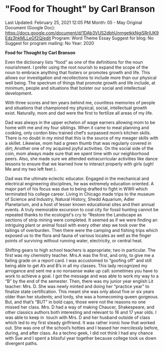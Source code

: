 # "Food for Thought" by Carl Branson

Last Updated: February 25, 2021 12:05 PM
Month: 05 - May
Original Document (Google Doc): https://docs.google.com/document/d/1DAb3VUS2dbhUnmgetkkNgjSRrIUK9Edz3hkMLLeGf2Q/edit
Program: Word Theme Essay
Suggest for blog: No
Suggest for program mailing: No
Year: 2020

**Food for Thought by Carl Branson**

Even the dictionary lists “food” as one of the definitions for the noun nourishment. I prefer using the root nourish to expand the scope of the noun to embrace anything that fosters or promotes growth and life. This allows our investigation and recollections to include more than our physical well being. The spectrum of things that promote growth and life include, at minimum, people and situations that bolster our social and intellectual development.

With three scores and ten years behind me, countless memories of people and situations that championed my physical, social, intellectual growth exist. Naturally, mom and dad were the first to fertilize all areas of my life.

Dad was always in the upper echelon of wage earners allowing mom to be home with me and my four siblings. When it came to meal planning and cooking, only cordon bleu trained chef’s surpassed mom’s kitchen skills. There is no doubt in my mind that this is the source of my meager skills with a skillet. Likewise, mom had a green thumb that was regularly covered in dirt; Another one of my acquired joyful activities. On the social side of the coin, mom always made sure that we spent time with our neighborhood peers. Also, she made sure we attended extracurricular activities like dance lessons to ensure that we learned how to interact properly with girls (ugh! Me and my two left feet ).

Dad was the ultimate eclectic educator. Engaged in the mechanical and electrical engineering disciplines, he was extremely education oriented. A major part of his focus was due to being drafted to fight in WWII which terminated his college career. Living in Chicago made trips to the museum of Science and Industry, Natural History, Shedd Aquarium, Adler Planetarium, and a host of lesser known educational sites and their annual events. A truly memorable excursion to coal city for fossil hunting cannot be repeated thanks to the ecologist's cry to “Restore the Landscape as sections of strip mining were completed. It seemed as if we were finding an intriguing plant or animal fossil with every other step we took over the tailings of overburden. Then there were the camping and fishing trips which exposed us to the flora and fauna of various locales as well as the finger points of surviving without running water, electricity, or central heat.

Shifting gears to high school teachers is appropriate; two in particular. The first was my chemistry teacher. Mrs.A was the first, and only, to give me a failing grade on a report card. I was accustomed to “goofing off” and still being able to get A’s and B’s in all my classes. This lady recognized my arrogance and sent me a no nonsense wake up call: sometimes you have to work to achieve a goal. I got the message and was able to work my way to a “B” by the end of the semester. Then, there was my junior year english Lit teacher: Mrs. D. She was newly minted and doing her “practice year” to finalize state certification. This meant she was only about five or six years older than her students; and lordy, she was a homecoming queen gorgeous. But, and that’s “BUT” in bold caps, those were not the reasons no one missed her class. Mrs. D had a way of making Chaucer, Shakespeare, and other classics authors both interesting and relevant to 16 and 17 year olds. I was able to keep in  touch with Mrs. D and her husband outside of class which led to my first steady girlfriend. It was rather ironic how that worked out. She was one of the school’s hotties and I teased her mercilessly before, during, and after class. As a techno geek, I did not think I had any chance with Sue and I spent a blissful year together because college took us down divergent paths.